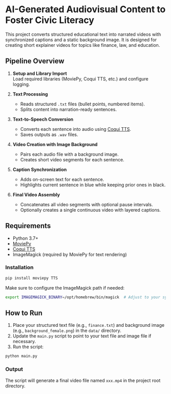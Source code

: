 # AI-Generated Audiovisual Content to Foster Civic Literacy 

This project converts structured educational text into narrated videos with synchronized captions and a static background image. It is designed for creating short explainer videos for topics like finance, law, and education.

## Pipeline Overview

1. **Setup and Library Import**  
   Load required libraries (MoviePy, Coqui TTS, etc.) and configure logging.

2. **Text Processing**  
   - Reads structured `.txt` files (bullet points, numbered items).
   - Splits content into narration-ready sentences.

3. **Text-to-Speech Conversion**  
   - Converts each sentence into audio using [Coqui TTS](https://github.com/coqui-ai/TTS).
   - Saves outputs as `.wav` files.

4. **Video Creation with Image Background**  
   - Pairs each audio file with a background image.
   - Creates short video segments for each sentence.

5. **Caption Synchronization**  
   - Adds on-screen text for each sentence.
   - Highlights current sentence in blue while keeping prior ones in black.

6. **Final Video Assembly**  
   - Concatenates all video segments with optional pause intervals.
   - Optionally creates a single continuous video with layered captions.

## Requirements

- Python 3.7+
- [MoviePy](https://github.com/Zulko/moviepy)
- [Coqui TTS](https://github.com/coqui-ai/TTS)
- ImageMagick (required by MoviePy for text rendering)

### Installation

```bash
pip install moviepy TTS
```

Make sure to configure the ImageMagick path if needed:

```bash
export IMAGEMAGICK_BINARY=/opt/homebrew/bin/magick  # Adjust to your system
```

## How to Run
1. Place your structured text file (e.g., `finance.txt`) and background image (e.g., `background_female.png`) in the `data/` directory.
2. Update the `main.py` script to point to your text file and image file if necessary.
3. Run the script:

```bash
python main.py
```
### Output
The script will generate a final video file named `xxx.mp4` in the project root directory.
   
